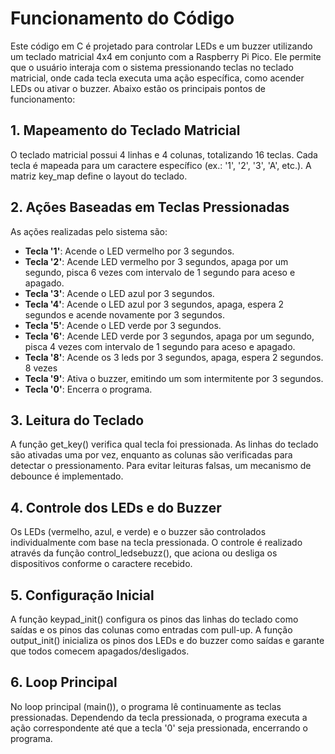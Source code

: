# Funcionamento do Código

Este código em C é projetado para controlar LEDs e um buzzer utilizando um teclado matricial 4x4 em conjunto com a Raspberry Pi Pico. Ele permite que o usuário interaja com o sistema pressionando teclas no teclado matricial, onde cada tecla executa uma ação específica, como acender LEDs ou ativar o buzzer. Abaixo estão os principais pontos de funcionamento:

## 1. Mapeamento do Teclado Matricial
O teclado matricial possui 4 linhas e 4 colunas, totalizando 16 teclas.
Cada tecla é mapeada para um caractere específico (ex.: '1', '2', '3', 'A', etc.).
A matriz key_map define o layout do teclado.
## 2. Ações Baseadas em Teclas Pressionadas
As ações realizadas pelo sistema são:

- **Tecla '1'**: Acende o LED vermelho por 3 segundos.
- **Tecla '2'**: Acende LED vermelho por 3 segundos, apaga por um segundo, pisca 6 vezes com intervalo de 1 segundo para aceso e apagado.
- **Tecla '3'**: Acende o LED azul por 3 segundos.
- **Tecla '4'**: Acende o LED azul por 3 segundos, apaga, espera 2 segundos e acende novamente por 3 segundos.
- **Tecla '5'**: Acende o LED verde por 3 segundos.
- **Tecla '6'**: Acende LED verde por 3 segundos, apaga por um segundo, pisca 4 vezes com intervalo de 1 segundo para aceso e apagado.
- **Tecla '8'**: Acende os 3 leds por 3 segundos, apaga, espera 2 segundos. 8 vezes
- **Tecla '9'**: Ativa o buzzer, emitindo um som intermitente por 3 segundos.
- **Tecla '0'**: Encerra o programa.

## 3. Leitura do Teclado
A função get_key() verifica qual tecla foi pressionada.
As linhas do teclado são ativadas uma por vez, enquanto as colunas são verificadas para detectar o pressionamento.
Para evitar leituras falsas, um mecanismo de debounce é implementado.
## 4. Controle dos LEDs e do Buzzer
Os LEDs (vermelho, azul, e verde) e o buzzer são controlados individualmente com base na tecla pressionada.
O controle é realizado através da função control_ledsebuzz(), que aciona ou desliga os dispositivos conforme o caractere recebido.
## 5. Configuração Inicial
A função keypad_init() configura os pinos das linhas do teclado como saídas e os pinos das colunas como entradas com pull-up.
A função output_init() inicializa os pinos dos LEDs e do buzzer como saídas e garante que todos comecem apagados/desligados.
## 6. Loop Principal
No loop principal (main()), o programa lê continuamente as teclas pressionadas.
Dependendo da tecla pressionada, o programa executa a ação correspondente até que a tecla '0' seja pressionada, encerrando o programa.
